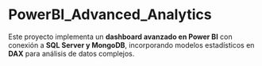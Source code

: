 # PowerBI_Advanced_Analytics
Este proyecto implementa un **dashboard avanzado en Power BI** con conexión a **SQL Server y MongoDB**, incorporando modelos estadísticos en **DAX** para análisis de datos complejos.
